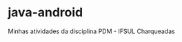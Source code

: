 # java-android <i class="fa-brands fa-android" style="color: #63E6BE;"></i>
Minhas atividades da disciplina PDM - IFSUL Charqueadas
